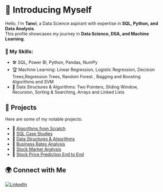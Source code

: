 # 👋 Introducing Myself

Hello, I'm **Tanvi**, a Data Science aspirant with expertise in **SQL, Python, and Data Analysis**.  
This profile showcases my journey in **Data Science, DSA, and Machine Learning**.  

### 🔹 My Skills:
- 🛠 SQL, Power BI, Python, Pandas, NumPy
- 🏆 Machine Learning: Linear Regression, Logistic Regression, Decision Trees,Regression Trees, Random Forest , Bagging and Boosting Algorithms and SVM
- 🚀 Data Structures & Algorithms: Two Pointers, Sliding Window, Recursion, Sorting & Searching, Arrays and Linked Lists

## 📂 Projects
Here are some of my notable projects:

- 🔹 [Algorithms from Scratch](https://github.com/tanvi2020/Algorithms_from_scratch.git)  
- 🔹 [SQL Case Studies](https://github.com/tanvi2020/SQL_queries.git)  
- 🔹 [Data Structures & Algorithms](https://github.com/tanvi2020/DSA-using-Python.git)  
- 🔹 [Business Rates Analysis](https://github.com/tanvi2020/Business-Rates-Analysis.git) 
- 🔹 [Stock Market Analysis](https://github.com/tanvi2020/Stock-Market-Analysis.git)
- 🔹 [Stock Price Prediction End to End](https://github.com/tanvi2020/Stock-Price-Prediction-End-to-End-.git)

## 🌍 Connect with Me
[![LinkedIn](https://img.shields.io/badge/LinkedIn-0077B5?style=for-the-badge&logo=linkedin&logoColor=white)](https://www.linkedin.com/in/tanvi-ranganekar-7a57861b3)
  

